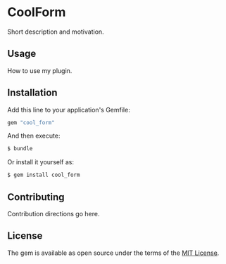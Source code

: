 # CoolForm
Short description and motivation.

## Usage
How to use my plugin.

## Installation
Add this line to your application's Gemfile:

```ruby
gem "cool_form"
```

And then execute:
```bash
$ bundle
```

Or install it yourself as:
```bash
$ gem install cool_form
```

## Contributing
Contribution directions go here.

## License
The gem is available as open source under the terms of the [MIT License](https://opensource.org/licenses/MIT).
